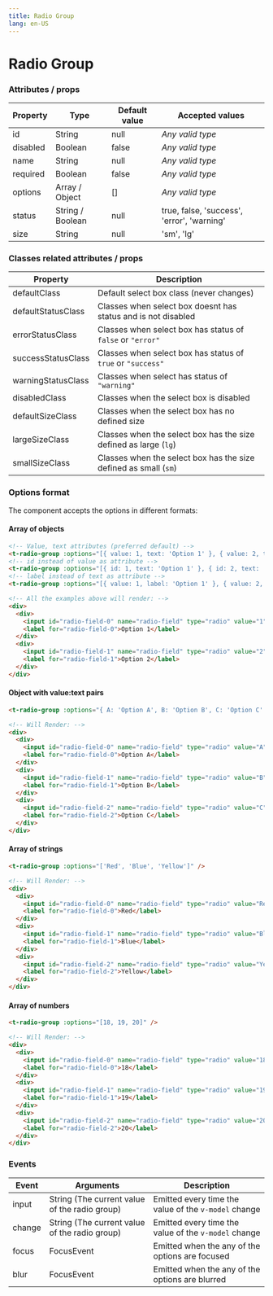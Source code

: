 ```yaml
---
title: Radio Group
lang: en-US
---
```


# Radio Group

<radio-group-field />

### Attributes / props

| Property    | Type        | Default value | Accepted values |
|---      |---        |---      |---      |
| id      | String      | null      | _Any valid type_ |
| disabled    | Boolean     | false     | _Any valid type_ |
| name      | String      | null      | _Any valid type_ |
| required    | Boolean     | false     | _Any valid type_ |
| options   | Array / Object  | []      | _Any valid type_ |
| status        | String / Boolean  | null        | true, false, 'success', 'error', 'warning' |
| size        | String          | null        | 'sm', 'lg' |

### Classes related attributes / props

| Property        | Description                                                         |
|---                    |---                                                            |
| defaultClass          | Default select box class (never changes)                      |
| defaultStatusClass    | Classes when select box doesnt has status and is not disabled |
| errorStatusClass      | Classes when select box has status of `false` or `"error"`    |
| successStatusClass    | Classes when select box has status of `true` or `"success"`   |
| warningStatusClass    | Classes when select has status of `"warning"`                 |
| disabledClass         | Classes when the select box is disabled                       |
| defaultSizeClass      | Classes when the select box has no defined size               |
| largeSizeClass        | Classes when the select box has the size defined as large (`lg`)  |
| smallSizeClass        | Classes when the select box has the size defined as small (`sm`)  |

### Options format

The component accepts the options in different formats:

#### Array of objects

```html
<!-- Value, text attributes (preferred default) -->
<t-radio-group :options="[{ value: 1, text: 'Option 1' }, { value: 2, text: 'Option 2' }]" />
<!-- id instead of value as attribute -->
<t-radio-group :options="[{ id: 1, text: 'Option 1' }, { id: 2, text: 'Option 2' }]" />
<!-- label instead of text as attribute -->
<t-radio-group :options="[{ value: 1, label: 'Option 1' }, { value: 2, label: 'Option 2' }]" />

<!-- All the examples above will render: -->
<div>
  <div>
    <input id="radio-field-0" name="radio-field" type="radio" value="1">
    <label for="radio-field-0">Option 1</label>
  </div>
  <div>
    <input id="radio-field-1" name="radio-field" type="radio" value="2">
    <label for="radio-field-1">Option 2</label>
  </div>
</div>
```

#### Object with value:text pairs
```html
<t-radio-group :options="{ A: 'Option A', B: 'Option B', C: 'Option C' }" />

<!-- Will Render: -->
<div>
  <div>
    <input id="radio-field-0" name="radio-field" type="radio" value="A">
    <label for="radio-field-0">Option A</label>
  </div>
  <div>
    <input id="radio-field-1" name="radio-field" type="radio" value="B">
    <label for="radio-field-1">Option B</label>
  </div>
  <div>
    <input id="radio-field-2" name="radio-field" type="radio" value="C">
    <label for="radio-field-2">Option C</label>
  </div>
</div>
```

#### Array of strings
```html
<t-radio-group :options="['Red', 'Blue', 'Yellow']" />

<!-- Will Render: -->
<div>
  <div>
    <input id="radio-field-0" name="radio-field" type="radio" value="Red">
    <label for="radio-field-0">Red</label>
  </div>
  <div>
    <input id="radio-field-1" name="radio-field" type="radio" value="Blue">
    <label for="radio-field-1">Blue</label>
  </div>
  <div>
    <input id="radio-field-2" name="radio-field" type="radio" value="Yellow">
    <label for="radio-field-2">Yellow</label>
  </div>
</div>
```
#### Array of numbers
```html
<t-radio-group :options="[18, 19, 20]" />

<!-- Will Render: -->
<div>
  <div>
    <input id="radio-field-0" name="radio-field" type="radio" value="18">
    <label for="radio-field-0">18</label>
  </div>
  <div>
    <input id="radio-field-1" name="radio-field" type="radio" value="19">
    <label for="radio-field-1">19</label>
  </div>
  <div>
    <input id="radio-field-2" name="radio-field" type="radio" value="20">
    <label for="radio-field-2">20</label>
  </div>
</div>
```

### Events

| Event   | Arguments                   | Description   |
|---    |---                      |---      |
| input   | String (The current value of the radio group)  | Emitted every time the value of the `v-model` change |
| change  | String (The current value of the radio group)  | Emitted every time the value of the `v-model` change |
| focus   | FocusEvent                  | Emitted when the any of the options are focused  |
| blur    | FocusEvent                  | Emitted when the any of the options are blurred  |